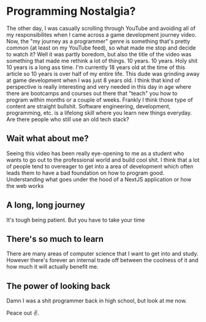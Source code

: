 # Programming Nostalgia?

The other day, I was casually scrolling through YouTube and avoiding all of my responsibilites when I came across a game development journey video. Now, the "my journey as a programmer" genre is something that's pretty common (at least on my YouTube feed), so what made me stop and decide to watch it? Well it was partly boredom, but also the title of the video was something that made me rethink a lot of things. 10 years. 10 years. Holy shit 10 years is a long ass time. I'm currently 18 years old at the time of this article so 10 years is over half of my entire life. This dude was grinding away at game development when I was just 8 years old. I think that kind of perspective is really interesting and very needed in this day in age where there are bootcamps and courses out there that "teach" you how to program within months or a couple of weeks. Frankly I think those type of content are straight bullshit. Software engineering, development, programming, etc. is a lifelong skill where you learn new things everyday. Are there people who still use an old tech stack?

## Wait what about me?

Seeing this video has been really eye-opening to me as a student who wants to go out to the professional world and build cool shit. I think that a lot of people tend to overeager to get into a area of development which often leads them to have a bad foundation on how to program good. Understanding what goes under the hood of a NextJS application or how the web works

## A long, long journey

It's tough being patient. But you have to take your time

## There's so much to learn

There are many areas of computer science that I want to get into and study. However there's forever an internal trade off between the coolness of it and how much it will actually benefit me.

## The power of looking back

Damn I was a shit programmer back in high school, but look at me now.

Peace out ✌️.
